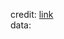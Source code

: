 credit: [link](https://archive.ics.uci.edu/ml/datasets/Statlog+%28German+Credit+Data%29) <br>
data: 
